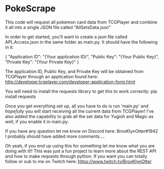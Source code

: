 # PokeScrape
This code will request all pokemon card data from TCGPlayer and combine it all into a single JSON file called "AllSetsData.json"

In order to get started, you'll want to create a json file called API_Access.json in the same folder as main.py. It should have the following in it:

{
  "Application ID": "{Your application ID}",
  "Public Key": "{Your Public Key}",
  "Private Key": "{Your Private Key}"
}


The application ID, Public Key, and Private Key will be obtained from TCGPlayer through an application found here:
http://developer.tcgplayer.com/developer-application-form.html


You will need to install the requests library to get this to work correctly:
pip install requests

Once you get everything set up, all you have to do is run 'main.py' and *hopefully* you will start receiving all the current data from TCGPlayer! I've also added the capability to grab all the set data for Yugioh and Magic as well, if you enable it in main.py.

If you have any question let me know on Discord here: BrooKlynOtter#1942
I probably should have added more comments....

Oh yeah, if you end up using this for something let me know what you are doing with it!! This was just a fun project to learn more about the REST API and how to make requests through python. If you want you can totally follow or sub to me on Twitch here: https://www.twitch.tv/BrooKlynOtter

